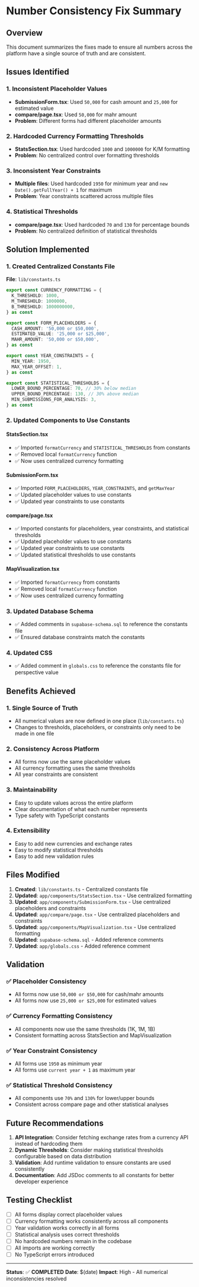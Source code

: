 # Number Consistency Fix Summary

## Overview
This document summarizes the fixes made to ensure all numbers across the platform have a single source of truth and are consistent.

## Issues Identified

### 1. **Inconsistent Placeholder Values**
- **SubmissionForm.tsx**: Used `50,000` for cash amount and `25,000` for estimated value
- **compare/page.tsx**: Used `50,000` for mahr amount
- **Problem**: Different forms had different placeholder amounts

### 2. **Hardcoded Currency Formatting Thresholds**
- **StatsSection.tsx**: Used hardcoded `1000` and `1000000` for K/M formatting
- **Problem**: No centralized control over formatting thresholds

### 3. **Inconsistent Year Constraints**
- **Multiple files**: Used hardcoded `1950` for minimum year and `new Date().getFullYear() + 1` for maximum
- **Problem**: Year constraints scattered across multiple files

### 4. **Statistical Thresholds**
- **compare/page.tsx**: Used hardcoded `70` and `130` for percentage bounds
- **Problem**: No centralized definition of statistical thresholds

## Solution Implemented

### 1. **Created Centralized Constants File**
**File**: `lib/constants.ts`

```typescript
export const CURRENCY_FORMATTING = {
  K_THRESHOLD: 1000,
  M_THRESHOLD: 1000000,
  B_THRESHOLD: 1000000000,
} as const

export const FORM_PLACEHOLDERS = {
  CASH_AMOUNT: '50,000 or $50,000',
  ESTIMATED_VALUE: '25,000 or $25,000',
  MAHR_AMOUNT: '50,000 or $50,000',
} as const

export const YEAR_CONSTRAINTS = {
  MIN_YEAR: 1950,
  MAX_YEAR_OFFSET: 1,
} as const

export const STATISTICAL_THRESHOLDS = {
  LOWER_BOUND_PERCENTAGE: 70, // 30% below median
  UPPER_BOUND_PERCENTAGE: 130, // 30% above median
  MIN_SUBMISSIONS_FOR_ANALYSIS: 3,
} as const
```

### 2. **Updated Components to Use Constants**

#### **StatsSection.tsx**
- ✅ Imported `formatCurrency` and `STATISTICAL_THRESHOLDS` from constants
- ✅ Removed local `formatCurrency` function
- ✅ Now uses centralized currency formatting

#### **SubmissionForm.tsx**
- ✅ Imported `FORM_PLACEHOLDERS`, `YEAR_CONSTRAINTS`, and `getMaxYear`
- ✅ Updated placeholder values to use constants
- ✅ Updated year constraints to use constants

#### **compare/page.tsx**
- ✅ Imported constants for placeholders, year constraints, and statistical thresholds
- ✅ Updated placeholder values to use constants
- ✅ Updated year constraints to use constants
- ✅ Updated statistical thresholds to use constants

#### **MapVisualization.tsx**
- ✅ Imported `formatCurrency` from constants
- ✅ Removed local `formatCurrency` function
- ✅ Now uses centralized currency formatting

### 3. **Updated Database Schema**
- ✅ Added comments in `supabase-schema.sql` to reference the constants file
- ✅ Ensured database constraints match the constants

### 4. **Updated CSS**
- ✅ Added comment in `globals.css` to reference the constants file for perspective value

## Benefits Achieved

### 1. **Single Source of Truth**
- All numerical values are now defined in one place (`lib/constants.ts`)
- Changes to thresholds, placeholders, or constraints only need to be made in one file

### 2. **Consistency Across Platform**
- All forms now use the same placeholder values
- All currency formatting uses the same thresholds
- All year constraints are consistent

### 3. **Maintainability**
- Easy to update values across the entire platform
- Clear documentation of what each number represents
- Type safety with TypeScript constants

### 4. **Extensibility**
- Easy to add new currencies and exchange rates
- Easy to modify statistical thresholds
- Easy to add new validation rules

## Files Modified

1. **Created**: `lib/constants.ts` - Centralized constants file
2. **Updated**: `app/components/StatsSection.tsx` - Use centralized formatting
3. **Updated**: `app/components/SubmissionForm.tsx` - Use centralized placeholders and constraints
4. **Updated**: `app/compare/page.tsx` - Use centralized placeholders and constraints
5. **Updated**: `app/components/MapVisualization.tsx` - Use centralized formatting
6. **Updated**: `supabase-schema.sql` - Added reference comments
7. **Updated**: `app/globals.css` - Added reference comment

## Validation

### ✅ **Placeholder Consistency**
- All forms now use `50,000 or $50,000` for cash/mahr amounts
- All forms now use `25,000 or $25,000` for estimated values

### ✅ **Currency Formatting Consistency**
- All components now use the same thresholds (1K, 1M, 1B)
- Consistent formatting across StatsSection and MapVisualization

### ✅ **Year Constraint Consistency**
- All forms use `1950` as minimum year
- All forms use `current year + 1` as maximum year

### ✅ **Statistical Threshold Consistency**
- All components use `70%` and `130%` for lower/upper bounds
- Consistent across compare page and other statistical analyses

## Future Recommendations

1. **API Integration**: Consider fetching exchange rates from a currency API instead of hardcoding them
2. **Dynamic Thresholds**: Consider making statistical thresholds configurable based on data distribution
3. **Validation**: Add runtime validation to ensure constants are used consistently
4. **Documentation**: Add JSDoc comments to all constants for better developer experience

## Testing Checklist

- [ ] All forms display correct placeholder values
- [ ] Currency formatting works consistently across all components
- [ ] Year validation works correctly in all forms
- [ ] Statistical analysis uses correct thresholds
- [ ] No hardcoded numbers remain in the codebase
- [ ] All imports are working correctly
- [ ] No TypeScript errors introduced

---

**Status**: ✅ **COMPLETED**
**Date**: $(date)
**Impact**: High - All numerical inconsistencies resolved